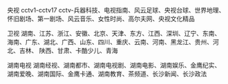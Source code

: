 央视
cctv1-cctv17
cctv-兵器科技、电视指南、风云足球、央视台球、世界地理、怀旧剧场、第一剧场、风云音乐、女性时尚、高尔夫网、央视文化精品

卫视
湖南、江苏、浙江、安徽、北京、天津、东方、江西、深圳、辽宁、东南、海南、广东、湖北、广西、山东、四川、重庆、云南、河南、黑龙江、贵州、河北、吉林、
陕西、甘肃、卡酷少儿、青海

湖南电视
湖南经视、湖南都市、湖南电视剧、湖南电影、湖南娱乐、金鹰纪实、湖南爱晚、湖南国际、金鹰卡通、湖南教育、茶频道、长沙新闻、长沙政法
